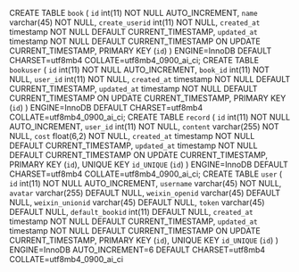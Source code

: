 CREATE TABLE `book` (
  `id` int(11) NOT NULL AUTO_INCREMENT,
  `name` varchar(45) NOT NULL,
  `create_userid` int(11) NOT NULL,
  `created_at` timestamp NOT NULL DEFAULT CURRENT_TIMESTAMP,
  `updated_at` timestamp NOT NULL DEFAULT CURRENT_TIMESTAMP ON UPDATE CURRENT_TIMESTAMP,
  PRIMARY KEY (`id`)
) ENGINE=InnoDB DEFAULT CHARSET=utf8mb4 COLLATE=utf8mb4_0900_ai_ci;
CREATE TABLE `bookuser` (
  `id` int(11) NOT NULL AUTO_INCREMENT,
  `book_id` int(11) NOT NULL,
  `user_id` int(11) NOT NULL,
  `created_at` timestamp NOT NULL DEFAULT CURRENT_TIMESTAMP,
  `updated_at` timestamp NOT NULL DEFAULT CURRENT_TIMESTAMP ON UPDATE CURRENT_TIMESTAMP,
  PRIMARY KEY (`id`)
) ENGINE=InnoDB DEFAULT CHARSET=utf8mb4 COLLATE=utf8mb4_0900_ai_ci;
CREATE TABLE `record` (
  `id` int(11) NOT NULL AUTO_INCREMENT,
  `user_id` int(11) NOT NULL,
  `content` varchar(255) NOT NULL,
  `cost` float(6,2) NOT NULL,
  `created_at` timestamp NOT NULL DEFAULT CURRENT_TIMESTAMP,
  `updated_at` timestamp NOT NULL DEFAULT CURRENT_TIMESTAMP ON UPDATE CURRENT_TIMESTAMP,
  PRIMARY KEY (`id`),
  UNIQUE KEY `id_UNIQUE` (`id`)
) ENGINE=InnoDB DEFAULT CHARSET=utf8mb4 COLLATE=utf8mb4_0900_ai_ci;
CREATE TABLE `user` (
  `id` int(11) NOT NULL AUTO_INCREMENT,
  `username` varchar(45) NOT NULL,
  `avatar` varchar(255) DEFAULT NULL,
  `weixin_openid` varchar(45) DEFAULT NULL,
  `weixin_unionid` varchar(45) DEFAULT NULL,
  `token` varchar(45) DEFAULT NULL,
  `default_bookid` int(11) DEFAULT NULL,
  `created_at` timestamp NOT NULL DEFAULT CURRENT_TIMESTAMP,
  `updated_at` timestamp NOT NULL DEFAULT CURRENT_TIMESTAMP ON UPDATE CURRENT_TIMESTAMP,
  PRIMARY KEY (`id`),
  UNIQUE KEY `id_UNIQUE` (`id`)
) ENGINE=InnoDB AUTO_INCREMENT=6 DEFAULT CHARSET=utf8mb4 COLLATE=utf8mb4_0900_ai_ci
